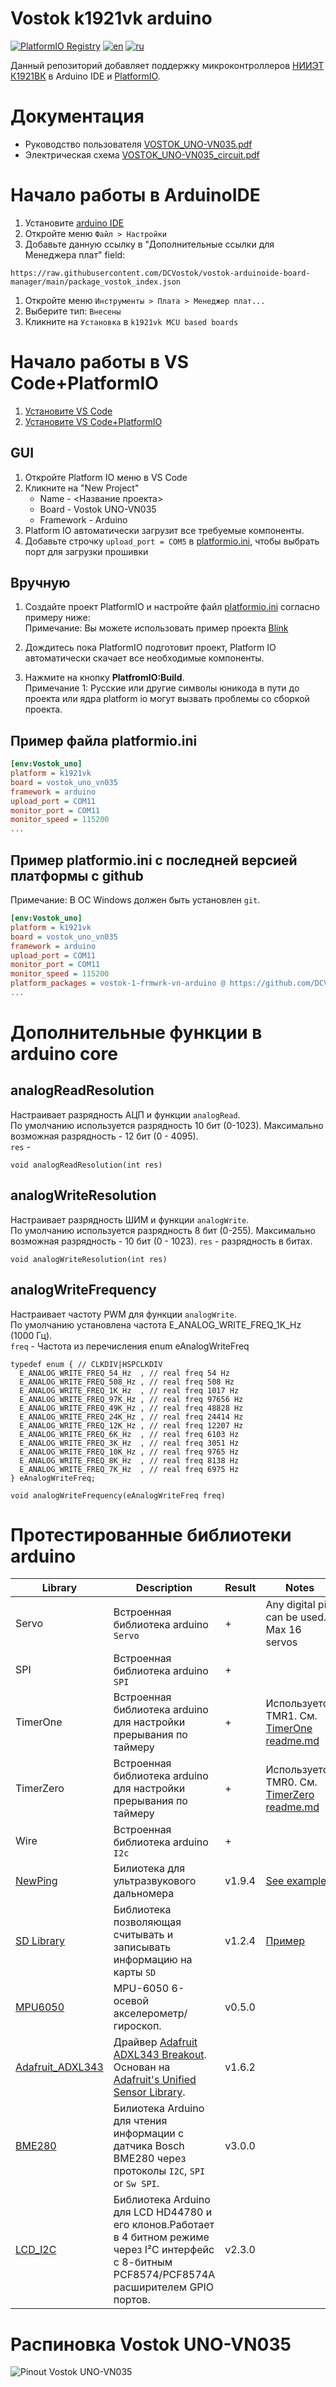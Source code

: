 
# Vostok k1921vk arduino
[![PlatformIO Registry](https://badges.registry.platformio.org/packages/kenny5660/tool/vostok-1-frmwrk-vn-arduino.svg)](https://registry.platformio.org/tools/kenny5660/vostok-1-frmwrk-vn-arduino)
[![en](https://img.shields.io/badge/lang-en-red.svg)](README.md)
[![ru](https://img.shields.io/badge/lang-ru-green.svg)](README.ru.md)


Данный репозиторий добавляет поддержку микроконтроллеров [НИИЭТ К1921ВК](https://niiet.ru/product-category/chips/microcont/risc-32-bit/) в Arduino IDE и [PlatformIO](http://platformio.org).

# Документация 
*  Руководство пользователя [VOSTOK_UNO-VN035.pdf](doc/VOSTOK_UNO-VN035.pdf)
*  Электрическая схема [VOSTOK_UNO-VN035_circuit.pdf](doc/VOSTOK_UNO-VN035.pdf)
# Начало работы в ArduinoIDE
1. Установите [arduino IDE](https://www.arduino.cc/en/software)
2. Откройте меню `Файл > Настройки`
3. Добавьте данную ссылку в "Дополнительные ссылки для Менеджера плат" field:
```
https://raw.githubusercontent.com/DCVostok/vostok-arduinoide-board-manager/main/package_vostok_index.json
```
1. Откройте меню `Инструменты > Плата > Менеджер плат...`
2. Выберите тип: `Внесены`
3. Кликните на `Установка` в `k1921vk MCU based boards`
# Начало работы в  VS Code+PlatformIO
1. [Установите VS Code](https://code.visualstudio.com/)  
2. [Установите VS Code+PlatformIO](https://docs.platformio.org/en/latest/integration/ide/vscode.html#ide-vscode)
## GUI

1. Откройте Platform IO меню в VS Code
2. Кликните на "New Project"
    * Name - <Название проекта>
    * Board - Vostok UNO-VN035
    * Framework - Arduino
3. Platform IO автоматически загрузит все требуемые компоненты.
4. Добавьте строчку `upload_port = COM5` в [platformio.ini](http://docs.platformio.org/page/projectconf.html), чтобы выбрать порт для загрузки прошивки
## Вручную

1. Создайте проект PlatformIO и настройте файл [platformio.ini](http://docs.platformio.org/page/projectconf.html) согласно примеру ниже:  
Примечание: Вы можете использовать пример проекта [Blink](examples/Platformio/Blink)

1. Дождитесь пока PlatformIO подготовит проект, Platform IO автоматически скачает все необходимые компоненты.

2. Нажмите на кнопку **PlatfromIO:Build**.  
Примечание 1: Русские или другие символы юникода в пути до проекта или ядра platform io могут вызвать проблемы со сборкой проекта.  

## Пример файла platformio.ini 
```ini
[env:Vostok_uno]
platform = k1921vk
board = vostok_uno_vn035
framework = arduino
upload_port = COM11
monitor_port = COM11
monitor_speed = 115200
...
```

## Пример platformio.ini с последней версией платформы с github
Примечание: В ОС Windows должен быть установлен `git`.
```ini
[env:Vostok_uno]
platform = k1921vk
board = vostok_uno_vn035
framework = arduino
upload_port = COM11
monitor_port = COM11
monitor_speed = 115200
platform_packages = vostok-1-frmwrk-vn-arduino @ https://github.com/DCVostok/vostok-1-frmwrk-vn-arduino#main
...
```

# Дополнительные функции в arduino core
## analogReadResolution
Настраивает разрядность АЦП и функции `analogRead`.  
По умолчанию используется разрядность 10 бит (0-1023). Максимально возможная разрядность - 12 бит (0 - 4095).  
`res` - 

```
void analogReadResolution(int res)
```

## analogWriteResolution
Настраивает разрядность ШИМ и функции `analogWrite`.  
По умолчанию используется разрядность 8 бит (0-255). Максимально возможная разрядность - 10 бит (0 - 1023). 
`res` - разрядность в битах.

```
void analogWriteResolution(int res)
```

## analogWriteFrequency
Настраивает  частоту PWM для функции `analogWrite`.  
По умолчанию установлена частота E_ANALOG_WRITE_FREQ_1K_Hz (1000 Гц).  
`freq` - Частота из перечисления enum eAnalogWriteFreq

```
typedef enum { // CLKDIV|HSPCLKDIV
  E_ANALOG_WRITE_FREQ_54_Hz  , // real freq 54 Hz
  E_ANALOG_WRITE_FREQ_508_Hz , // real freq 508 Hz
  E_ANALOG_WRITE_FREQ_1K_Hz  , // real freq 1017 Hz
  E_ANALOG_WRITE_FREQ_97K_Hz , // real freq 97656 Hz
  E_ANALOG_WRITE_FREQ_49K_Hz , // real freq 48828 Hz
  E_ANALOG_WRITE_FREQ_24K_Hz , // real freq 24414 Hz
  E_ANALOG_WRITE_FREQ_12K_Hz , // real freq 12207 Hz
  E_ANALOG_WRITE_FREQ_6K_Hz  , // real freq 6103 Hz
  E_ANALOG_WRITE_FREQ_3K_Hz  , // real freq 3051 Hz
  E_ANALOG_WRITE_FREQ_10K_Hz , // real freq 9765 Hz
  E_ANALOG_WRITE_FREQ_8K_Hz  , // real freq 8138 Hz
  E_ANALOG_WRITE_FREQ_7K_Hz  , // real freq 6975 Hz
} eAnalogWriteFreq;
```

```
void analogWriteFrequency(eAnalogWriteFreq freq)
```

# Протестированные библиотеки arduino

|Library|Description|Result|Notes|
|---------|---------|------|-----|
|Servo|Встроенная библиотека arduino `Servo`|+|Any digital pin can be used. Max 16 servos|
|SPI|Встроенная библиотека arduino `SPI`|+|  |
|TimerOne|Встроенная библиотека arduino для настройки прерывания по таймеру|+|Используется TMR1. См. [TimerOne readme.md](libraries/TimerOne/readme.md)|
|TimerZero|Встроенная библиотека arduino для настройки прерывания по таймеру|+|Используется TMR0. См. [TimerZero readme.md](libraries/TimerZero/readme.md)|
|Wire|Встроенная библиотека arduino `I2c`|+||
|[NewPing](https://bitbucket.org/teckel12/arduino-new-ping/src/master/)|Билиотека для ультразвукового дальномера|v1.9.4|[See example](examples/Platformio/NewPing)|
|[SD Library](https://www.arduino.cc/en/Reference/SD)|Библиотека позволяющая считывать и записывать информацию на карты `SD`|v1.2.4|[Пример](examples/Platformio/SD_card)|
|[MPU6050](https://github.com/electroniccats/mpu6050)|MPU-6050 6-осевой акселерометр/гироскоп.|v0.5.0|  |
|[Adafruit_ADXL343](https://github.com/adafruit/Adafruit_ADXL343)|Драйвер [Adafruit ADXL343 Breakout](http://www.adafruit.com/products/). Основан на [Adafruit's Unified Sensor Library](https://github.com/adafruit/Adafruit_Sensor).|v1.6.2|  |
|[BME280](https://github.com/finitespace/BME280)|Билиотека Arduino для чтения информации с датчика Bosch BME280 через протоколы `I2C`, `SPI` or `Sw SPI`.|v3.0.0|  |
|[LCD_I2C](https://github.com/blackhack/LCD_I2C)|Библиотека Arduino для LCD HD44780 и его клонов.Работает в 4 битном режиме через I²C интерфейс с 8-битным PCF8574/PCF8574A расширителем GPIO портов.|v2.3.0|  |


# Распиновка Vostok UNO-VN035
![Pinout Vostok UNO-VN035](doc/Pinout_VostokUnoVN035.png)